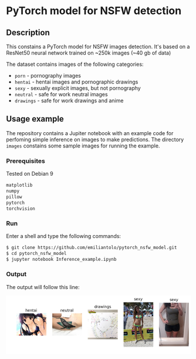 # PyTorch model for NSFW detection

## Description

This constains a PyTorch model for NSFW images detection.
It's based on a ResNet50 neural network trained on ~250k images (~40 gb of data) 

The dataset contains images of the following categories:
- `porn` - pornography images
- `hentai` - hentai images and pornographic drawings
- `sexy` - sexually explicit images, but not pornography
- `neutral` - safe for work neutral images
- `drawings` - safe for work drawings and anime

## Usage example

The repository contains a Jupiter notebook with an example code for perfoming simple inference on images to make predictions.
The directory `images` constains some sample images for running the example.

### Prerequisites

Tested on Debian 9

```
matplotlib
numpy
pillow
pytorch
torchvision
```

### Run

Enter a shell and type the following commands:

```shell
$ git clone https://github.com/emiliantolo/pytorch_nsfw_model.git
$ cd pytorch_nsfw_model
$ jupyter notebook Inference_example.ipynb
```

### Output

The output will follow this line:

![Recordit GIF](https://raw.githubusercontent.com/emiliantolo/pytorch_nsfw_model/master/Output_example.png)
